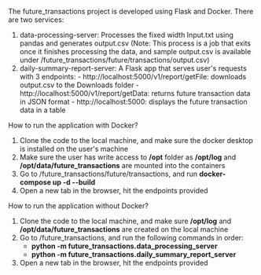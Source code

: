 The future_transactions project is developed using Flask and Docker. There are two services:
  1. data-processing-server: Processes the fixed width Input.txt using pandas and generates output.csv
     (Note: This process is a job that exits once it finishes processing the data, and sample output.csv is available under /future_transactions/future/transactions/output.csv)
  2. daily-summary-report-server: A Flask app that serves user's requests with 3 endpoints:
    - http://localhost:5000/v1/report/getFile: downloads output.csv to the Downloads folder
    - http://localhost:5000/v1/report/getData: returns future transaction data in JSON format
    - http://localhost:5000: displays the future transaction data in a table

How to run the application with Docker?
  1. Clone the code to the local machine, and make sure the docker desktop is installed on the user's machine
  2. Make sure the user has write access to **/opt** folder as **/opt/log** and **/opt/data/future_transactions** are mounted into the containers
  3. Go to /future_transactions/future/transactions, and run **docker-compose up -d --build**
  4. Open a new tab in the browser, hit the endpoints provided

How to run the application without Docker?
  1. Clone the code to the local machine, and make sure **/opt/log** and **/opt/data/future_transactions** are created on the local machine
  2. Go to /future_transactions, and run the following commands in order:
     - **python -m future_transactions.data_processing_server**
     - **python -m future_transactions.daily_summary_report_server**
  3. Open a new tab in the browser, hit the endpoints provided
